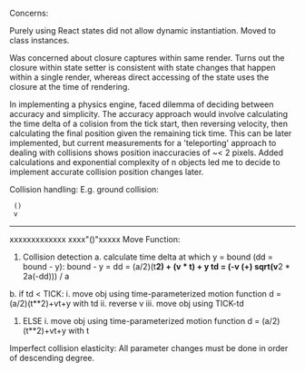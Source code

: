 Concerns:

Purely using React states did not allow dynamic instantiation. Moved to class instances.

Was concerned about closure captures within same render. Turns out the closure within state setter is consistent with state changes that happen within a single render, whereas direct accessing of the state uses the closure at the time of rendering.

In implementing a physics engine, faced dilemma of deciding between accuracy and simplicity. The accuracy approach would involve calculating the time delta of a colision from the tick start, then reversing velocity, then calculating the final position given the remaining tick time. This can be later implemented, but current measurements for a 'teleporting' approach to dealing with collisions shows position inaccuracies of ~< 2 pixels. Added calculations and exponential complexity of n objects led me to decide to implement accurate collision position changes later.

Collision handling:
E.g. ground collision:

     ()
     v
-------------
xxxxxxxxxxxxx
xxxx"()"xxxxx
Move Function:
1. Collision detection 
a. calculate time delta at which y = bound (dd = bound - y): 
    bound - y = dd = (a/2)(t**2) + (v * t) + y
    td = (-v (+) sqrt(v**2 * 2a(-dd))) / a


b. if td < TICK:
    i. move obj using time-parameterized motion function d = (a/2)(t**2)+vt+y
    with td
    ii. reverse v
    iii. move obj using TICK-td
1. ELSE
    i. move obj using time-parameterized motion function d = (a/2)(t**2)+vt+y
    with t

Imperfect collision elasticity:
All parameter changes must be done in order of descending degree.